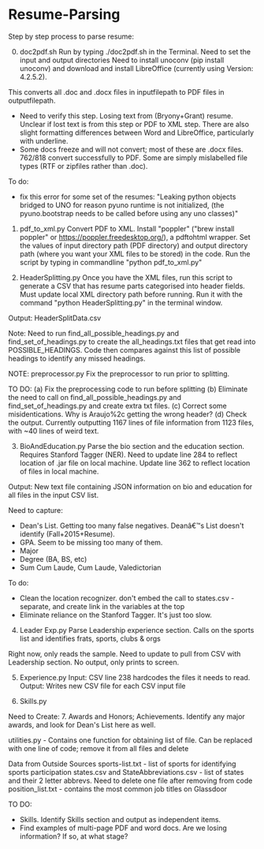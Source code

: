 # Resume-Parsing

Step by step process to parse resume:

 
0. doc2pdf.sh
Run by typing ./doc2pdf.sh in the Terminal. 
Need to set the input and output directories
Need to install unoconv (pip install unoconv) and download and install LibreOffice (currently using Version: 4.2.5.2).

This converts all .doc and .docx files in inputfilepath to PDF files in outputfilepath. 
- Need to verify this step. Losing text from (Bryony+Grant) resume. Unclear if lost text is from this step or PDF to XML step. There are also slight formatting differences between Word and LibreOffice, particularly with underline.
- Some docs freeze and will not convert; most of these are .docx files. 762/818 convert successfully to PDF. Some are simply mislabelled file types (RTF or zipfiles rather than .doc).

To do:
- fix this error for some set of the resumes: "Leaking python objects bridged to UNO for reason pyuno runtime is not initialized, (the pyuno.bootstrap needs to be called before using any uno classes)"

1. pdf_to_xml.py 
Convert PDF to XML.
Install "poppler" ("brew install poppler" or https://poppler.freedesktop.org/), a pdftohtml wrapper.
Set the values of input directory path (PDF directory) and output directory path (where you want your XML files to be stored) in the code. Run the script by typing in commandline "python pdf_to_xml.py"

2. HeaderSplitting.py
Once you have the XML files, run this script to generate a CSV that has resume parts categorised into header fields. Must update local XML directory path before running. Run it with the command "python HeaderSplitting.py" in the terminal window.

Output: HeaderSplitData.csv

Note: Need to run find_all_possible_headings.py and find_set_of_headings.py to create the all_headings.txt files that get read into POSSIBLE_HEADINGS. Code then compares against this list of possible headings to identify any missed headings.

NOTE:  preprocessor.py
Fix the preprocessor to run prior to splitting.

TO DO: 
(a) Fix the preprocessing code to run before splitting
(b) Eliminate the need to call on find_all_possible_headings.py and find_set_of_headings.py and create extra txt files. 
(c) Correct some misidentications. Why is Araujo%2c getting the wrong header?
(d) Check the output. Currently outputting 1167 lines of file information from 1123 files, with ~40 lines of weird text. 

3. BioAndEducation.py
Parse the bio section and the education section.
Requires Stanford Tagger (NER). Need to update line 284 to reflect location of .jar file on local machine.
Update line 362 to reflect location of files in local machine.

Output: New text file containing JSON information on bio and education for all files in the input CSV list.

Need to capture:
- Dean's List. Getting too many false negatives. Deanâ€™s List doesn't identify (Fall+2015+Resume). 
- GPA. Seem to be missing too many of them. 
- Major
- Degree (BA, BS, etc)
- Sum Cum Laude, Cum Laude, Valedictorian

To do:
- Clean the location recognizer. don't embed the call to states.csv - separate, and create link in the variables at the top
- Eliminate reliance on the Stanford Tagger. It's just too slow.

4. Leader Exp.py
Parse Leadership experience section.
Calls on the sports list and identifies frats, sports, clubs & orgs

Right now, only reads the sample. Need to update to pull from CSV with Leadership section.
No output, only prints to screen.

5. Experience.py
Input: CSV 
line 238 hardcodes the files it needs to read.
Output: Writes new CSV file for each CSV input file

6. Skills.py

Need to Create:
7. Awards and Honors; Achievements. Identify any major awards, and look for Dean's List here as well.


utilities.py - Contains one function for obtaining list of file. Can be replaced with one line of code; remove it from all files and delete

Data from Outside Sources
sports-list.txt - list of sports for identifying sports participation
states.csv and StateAbbreviations.csv - list of states and their 2 letter abbrevs. Need to delete one file after removing from code
position_list.txt - contains the most common job titles on Glassdoor


TO DO:
- Skills. Identify Skills section and output as independent items.
- Find examples of multi-page PDF and word docs. Are we losing information? If so, at what stage? 
